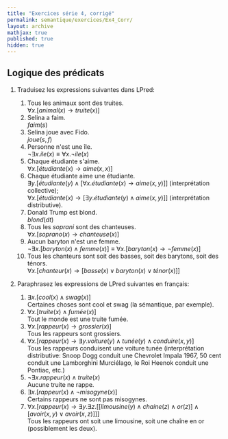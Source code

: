 ```yaml
---
title: "Exercices série 4, corrigé"
permalink: semantique/exercices/Ex4_Corr/
layout: archive
mathjax: true
published: true
hidden: true
---
```


## Logique des prédicats

1. Traduisez les expressions suivantes dans LPred:
   1. Tous les animaux sont des truites.  
   $\forall x. [animal(x) \rightarrow truite(x)]$
   3. Selina a faim.  
   $faim(s)$
   4. Selina joue avec Fido.  
   $joue(s,f)$
   5. Personne n'est une île.  
   $\neg \exists x. ile(x) \equiv \forall x. \neg ile(x)$
   6. Chaque étudiante s'aime.  
   $\forall x. [étudiante(x) \rightarrow aime(x,x)]$
   7. Chaque étudiante aime une étudiante.  
   $\exists y. [étudiante (y) \land [\forall x. étudiante(x) \rightarrow aime(x,y)]]$ (interprétation collective);  
   $\forall x. [étudiante(x) \rightarrow [\exists y. étudiante(y) \land aime(x,y)]]$ (interprétation distributive).
   8. Donald Trump est blond.  
   $blond(dt)$
   9. Tous les *soprani* sont des chanteuses.  
   $\forall x. [soprano(x) \rightarrow chanteuse(x)]$
   10. Aucun baryton n'est une femme.  
   $\neg \exists x. [baryton(x) \land femme(x)] \equiv \forall x. [baryton(x) \rightarrow \neg femme(x)]$
   11. Tous les chanteurs sont soit des basses, soit des barytons, soit des ténors.  
   $\forall x. [chanteur(x) \rightarrow [basse(x) \lor baryton(x) \lor ténor(x)]]$

2. Paraphrasez les expressions de LPred suivantes en français:
   1. $\exists x. [cool(x) \land swag(x)]$  
   Certaines choses sont cool et swag (la sémantique, par exemple).
   2. $\forall x. [truite(x) \land fumée(x)]$  
   Tout le monde est une truite fumée.
   3. $\forall x. [rappeur(x) \rightarrow grossier(x)]$  
   Tous les rappeurs sont grossiers.
   4. $\forall x. [rappeur(x) \rightarrow \exists y. voiture(y) \land tunée(y) \land conduire(x,y) ]$  
   Tous les rappeurs conduisent une voiture tunée (interprétation distributive: Snoop Dogg conduit une Chevrolet Impala 1967, 50 cent conduit une Lamborghini Murciélago, le Roi Heenok conduit une Pontiac, etc.)
   5. $\neg \exists x. rappeur(x) \land truite(x)$  
   Aucune truite ne rappe.
   6. $\exists x. [rappeur(x) \land \neg misogyne(x)]$  
   Certains rappeurs ne sont pas misogynes.
   7. $\forall x. [ rappeur(x) \rightarrow \exists y. \exists z. [ [limousine(y) \land chaine(z) \land or(z)] \land [avoir(x,y) \lor avoir(x,z)] ] ]$  
   Tous les rappeurs ont soit une limousine, soit une chaîne en or (possiblement les deux).
